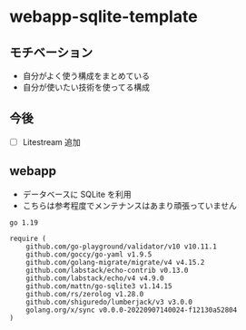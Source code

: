 # webapp-sqlite-template

## モチベーション

- 自分がよく使う構成をまとめている
- 自分が使いたい技術を使ってる構成

## 今後

- [ ] Litestream 追加

## webapp

- データベースに SQLite を利用
- こちらは参考程度でメンテナンスはあまり頑張っていません

```
go 1.19

require (
	github.com/go-playground/validator/v10 v10.11.1
	github.com/goccy/go-yaml v1.9.5
	github.com/golang-migrate/migrate/v4 v4.15.2
	github.com/labstack/echo-contrib v0.13.0
	github.com/labstack/echo/v4 v4.9.0
	github.com/mattn/go-sqlite3 v1.14.15
	github.com/rs/zerolog v1.28.0
	github.com/shiguredo/lumberjack/v3 v3.0.0
	golang.org/x/sync v0.0.0-20220907140024-f12130a52804
)
```